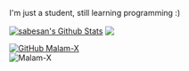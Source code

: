 
I'm just a student, still learning programming :)

<a href="https://github.com/Malam-X">
<img align="center" alt="sabesan's Github Stats" src="https://github-readme-stats.codestackr.vercel.app/api?username=Malam-X&show_icons=true&hide_border=true&count_private=true&include_all_commits=true&theme=radical" /></a>

<a href="https://github.com/Malam-X">
  <img align="center" src="https://github-readme-stats.anuraghazra1.vercel.app/api/top-langs/?username=Malam-X&layout=compact&theme=radical" />
</a>

[![GitHub Malam-X](https://img.shields.io/github/followers/Malam-X?label=follow&style=social)](https://github.com/Malam-X)<br>
![Malam-X](https://komarev.com/ghpvc/?username=Malam-X&label=Views&color=blue&style=plastic)

[whatsapp]: https://wa.me/+6285731246143
